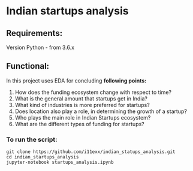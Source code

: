 # Indian startups analysis

## Requirements:
Version Python - from 3.6.х

## Functional:

In this project uses EDA for concluding **following points:** 
1. How does the funding ecosystem change with respect to time?
2. What is the general amount that startups get in India?
3. What kind of industries is more preferred for startups?
4. Does location also play a role, in determining the growth of a startup?
5. Who plays the main role in Indian Startups ecosystem?
6. What are the different types of funding for startups?

### To run the script:
```
git clone https://github.com/i11exx/indian_statups_analysis.git
cd indian_startups_analysis
jupyter-notebook startups_analysis.ipynb
